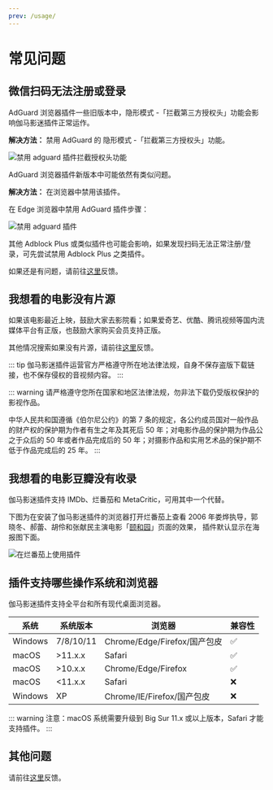 ```yaml
---
prev: /usage/
---
```


# 常见问题

## 微信扫码无法注册或登录

AdGuard 浏览器插件一些旧版本中，隐形模式 -「拦截第三方授权头」功能会影响伽马影迷插件正常运作。

**解决方法：** 禁用 AdGuard 的 隐形模式 -「拦截第三方授权头」功能。

![禁用 adguard 插件拦截授权头功能](/assets/faqs.adguard.1.png)

AdGuard 浏览器插件新版本中可能依然有类似问题。

**解决方法：** 在浏览器中禁用该插件。

在 Edge 浏览器中禁用 AdGuard 插件步骤：

![禁用 adguard 插件](/assets/faqs.adguard.2.png)

其他 Adblock Plus 或类似插件也可能会影响，如果发现扫码无法正常注册/登录，可先尝试禁用 Adblock Plus 之类插件。

如果还是有问题，请前往[这里](https://support.qq.com/products/316535)反馈。

## 我想看的电影没有片源

如果该电影最近上映，鼓励大家去影院看；如果爱奇艺、优酷、腾讯视频等国内流媒体平台有正版，也鼓励大家购买会员支持正版。

其他情况搜索如果没有片源，请前往[这里](https://support.qq.com/products/316535)反馈。

::: tip
伽马影迷插件运营官方严格遵守所在地法律法规，自身不保存盗版下载链接，也不保存侵权的音视频内容。
:::

::: warning
请严格遵守您所在国家和地区法律法规，勿非法下载仍受版权保护的影视作品。

中华人民共和国遵循《伯尔尼公约》的第 7 条的规定，各公约成员国对一般作品的财产权的保护期为作者有生之年及其死后 50 年；对电影作品的保护期为作品公之于众后的 50 年或者作品完成后的 50 年；对摄影作品和实用艺术品的保护期不低于作品完成后的 25 年。
:::

## 我想看的电影豆瓣没有收录

伽马影迷插件支持 IMDb、烂番茄和 MetaCritic，可用其中一个代替。

下图为在安装了伽马影迷插件的浏览器打开烂番茄上查看 2006 年娄烨执导，郭晓冬、郝蕾、胡伶和张献民主演电影「[颐和园](https://www.rottentomatoes.com/m/summer_palace_2006)」页面的效果，
插件默认显示在海报图下面。

![在烂番茄上使用插件](/assets/usage.rotten.1.jpg)

## 插件支持哪些操作系统和浏览器

伽马影迷插件支持全平台和所有现代桌面浏览器。

| 系统    | 系统版本  | 浏览器                       | 兼容性             |
| ------- | --------- | ---------------------------- | ------------------ |
| Windows | 7/8/10/11 | Chrome/Edge/Firefox/国产包皮 | :white_check_mark: |
| macOS   | >11.x.x   | Safari                       | :white_check_mark: |
| macOS   | >10.x.x   | Chrome/Edge/Firefox          | :white_check_mark: |
| macOS   | <11.x.x   | Safari                       | :x:                |
| Windows | XP        | Chrome/IE/Firefox/国产包皮   | :x:                |

::: warning
注意：macOS 系统需要升级到 Big Sur 11.x 或以上版本，Safari 才能支持插件。
:::

## 其他问题

请前往[这里](https://support.qq.com/products/316535)反馈。
